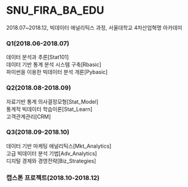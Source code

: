 # SNU_FIRA_BA_EDU
2018.07~2018.12, 빅데이터 애널리틱스 과정, 서울대학교  4차산업혁명 아카데미

### Q1(2018.06-2018.07)
데이터 분석과 추론[Stat101]  
데이터 기반 통계 분석 시스템 구축[Rbasic]  
파이썬을 이용한 빅데이터 분석 개론[Pybasic] 

### Q2(2018.08-2018.09)
자료기반 통계 의사결정모형[Stat_Model]  
통계적 빅데이터 학습이론[Stat_Learn]  
고객관계관리[CRM]  

### Q3(2018.09-2018.10)
데이터 기반 마케팅 애널리틱스[Mkt_Analytics]  
고급 빅데이터 분석 기법[Adv_Analytics]  
디지털 경제와 경영전략[Biz_Strategies]  

### 캡스톤 프로젝트(2018.10-2018.12)
